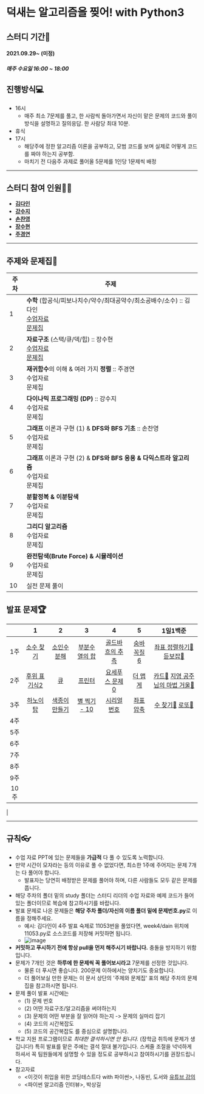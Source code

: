 
# 덕새는 알고리즘을 찢어! with Python3

## 스터디 기간🚀
#### 2021.09.29~ (미정)
##### 매주 수요일 16:00 ~ 18:00

## 진행방식💻
- 16시
	- 매주 최소 7문제를 풀고, 한 사람씩 돌아가면서 자신이 맡은 문제의 코드와 풀이 방식을 설명하고 질의응답. 한 사람당 최대 10분. 
- 휴식
- 17시
	- 해당주에 정한 알고리즘 이론을 공부하고, 모범 코드를 보며 실제로 어떻게 코드를 짜야 하는지 공부함.
	- 마치기 전 다음주 과제로 풀어올 5문제를 1인당 1문제씩 배정

---
## 스터디 참여 인원👩‍💻
- [**김다인**](https://github.com/dev-dain)
- [**강수지**](https://github.com/KangSuzy)
- [**손찬영**](https://github.com/helloimscy)
- [**장수현**](https://github.com/soohyxn)
- [**주경연**](https://github.com/Kyoung-yeon99)

---

## 주제와 문제집📖
| 주차 | 주제 |
|---|---|
| 1  |  **수학** (합공식/피보나치수/약수/최대공약수/최소공배수/소수) :: 김다인<br>[수업자료](https://github.com/dev-dain/Dukgorithm/blob/master/week1/study/%EC%95%8C%EA%B3%A0%EB%A6%AC%EC%A6%98%20%EC%8A%A4%ED%84%B0%EB%94%94%201%EC%A3%BC.pdf)<br>[문제집](https://www.acmicpc.net/workbook/view/8997) |
| 2  |  **자료구조** (스택/큐/덱/힙) :: 장수현<br>[수업자료](https://github.com/dev-dain/Dukgorithm/blob/master/week2/%EC%95%8C%EA%B3%A0%EB%A6%AC%EC%A6%98%20%EC%8A%A4%ED%84%B0%EB%94%94%202%EC%A3%BC%EC%B0%A8.pdf)<br>[문제집](https://www.acmicpc.net/workbook/view/8999) |
| 3  |  **재귀함수**의 이해 & 여러 가지 **정렬** :: 주경연<br>수업자료<br>문제집 |
| 4  |  **다이나믹 프로그래밍 (DP)** :: 강수지<br>수업자료<br>문제집 |
| 5  |  **그래프** 이론과 구현 (1) & **DFS와 BFS 기초** :: 손찬영<br>수업자료<br>문제집 |
| 6  |  **그래프** 이론과 구현 (2) & **DFS와 BFS 응용 & 다익스트라 알고리즘**<br>수업자료<br>문제집 |
| 7  |  **분할정복 & 이분탐색**<br>수업자료<br>문제집 |
| 8  |  **그리디 알고리즘**<br>수업자료<br>문제집 |
| 9  |  **완전탐색(Brute Force) & 시뮬레이션** <br>수업자료<br>문제집 |
| 10  | 실전 문제 풀이  |


## 발표 문제🏆

|        |                      1                       |                         2                         |                          3                          |                           4                           |                         5                         |                          1일1백준                          |
| :----: | :------------------------------------------: | :-----------------------------------------------: | :-------------------------------------------------: | :---------------------------------------------------: | :-----------------------------------------------: | :------------------------------------------------------: |
| 1주  | [소수 찾기](https://www.acmicpc.net/problem/1978) | [소인수 분해](https://www.acmicpc.net/problem/11653) | [부분수열의 합](https://www.acmicpc.net/problem/1182) | [골드바흐의 추측](https://www.acmicpc.net/problem/9020) | [숨바꼭질 6](https://www.acmicpc.net/problem/17087) | [좌표 정렬하기🥈](https://www.acmicpc.net/problem/11650) [듣보잡🥈](https://www.acmicpc.net/problem/1764) |
| 2주  | [후위 표기식2](https://www.acmicpc.net/problem/1935)| [큐](https://www.acmicpc.net/problem/10845) | [프린터](https://programmers.co.kr/learn/courses/30/lessons/42587)| [요세푸스 문제 0](https://www.acmicpc.net/problem/11866)  |  [더 맵게](https://programmers.co.kr/learn/courses/30/lessons/42626) |    [카드🥈](https://www.acmicpc.net/problem/11652) [지영 공주님의 마법 거울🥉](https://www.acmicpc.net/problem/11586)  |
| 3주  | [하노이 탑](https://www.acmicpc.net/problem/1914) | [색종이 만들기](https://www.acmicpc.net/problem/2630) | [별 찍기 - 10](https://www.acmicpc.net/problem/2447) | [시리얼 번호](https://www.acmicpc.net/problem/1431) | [좌표 압축](https://www.acmicpc.net/problem/18870) | [수 찾기🥈](https://www.acmicpc.net/problem/1920) [로또🥈](https://www.acmicpc.net/problem/6603)                                                             |
| 4주  | ||| | |  |
| 5주  |||||  ||
| 6주  || | |  |                                                  |                                                              |
| 7주  || |||                                                   |                                                              |
| 8주  | |||                                                       |                                                   |                                                              |
| 9주  |                                              |                                                   |                                                     |                                                       |                                                   |                                                          |
| 10주 |                                              |                                                   |                                                     |                                                       |                                                   |                                                          |
|

---
## 규칙👓
- 수업 자료 PPT에 있는 문제들을 **가급적** 다 풀 수 있도록 노력합니다.
- 만약 시간이 모자라는 등의 이유로 풀 수 없었다면, 최소한 1주에 주어지는 문제 7개는 다 풀어야 합니다.
	- 발표자는 당연히 배정받은 문제를 풀어야 하며, 다른 사람들도 모두 같은 문제를 풉니다. 
- 해당 주차의 폴더 밑의 study 폴더는 스터디 리더의 수업 자료와 예제 코드가 들어 있는 폴더이므로 복습에 참고하시기를 바랍니다.
- 발표 문제로 나온 문제들은 **해당 주차 폴더/자신의 이름 폴더 밑에 문제번호.py**로 이름을 정해주세요.
	- 예시: 김다인이 4주 발표 숙제로 11053번을 풀었다면, week4/dain 위치에 11053.py로 소스코드를 저장해 커밋하면 됩니다. 	
	- ![image](https://im2.ezgif.com/tmp/ezgif-2-b470d3c76f71.gif)
- **커밋하고 푸시하기 전에 항상 pull을 먼저 해주시기 바랍니다.** 충돌을 방지하기 위함입니다.
- 문제가 7개인 것은 **하루에 한 문제씩 꼭 풀어보시라고** 7문제를 선정한 것입니다. 
	- 물론 더 푸시면 좋습니다. 200문제 이하에서는 양치기도 중요합니다. 
	- 더 풀어보실 만한 문제는 이 문서 상단의 '주제와 문제집' 표의 해당 주차의 문제집을 참고하시면 됩니다.
- 문제 풀이 발표 시간에는 
	- (1) 문제 번호
	- (2) 어떤 자료구조/알고리즘을 써야하는지
	- (3) 문제의 어떤 부분을 잘 읽어야 하는지 -> 문제의 실마리 잡기
	- (4) 코드의 시간복잡도
	- (5) 코드의 공간복잡도
	를 중심으로 설명합니다.
- 학교 지원 프로그램이므로 *최대한 결석하시면 안 됩니다.* (장학금 취득에 문제가 생깁니다!) 특히 발표를 맡은 주에는 결석 절대 불가입니다. 스케줄 조절을 넉넉하게 하셔서 꼭 팀원들에게 설명할 수 있을 정도로 공부하시고 참여하시기를 권장드립니다.
- 참고자료
	- <이것이 취업을 위한 코딩테스트다 with 파이썬>, 나동빈, 도서와 [유튜브 강의](https://www.youtube.com/playlist?list=PLRx0vPvlEmdAghTr5mXQxGpHjWqSz0dgC)
	- <파이썬 알고리즘 인터뷰>, 박상길
